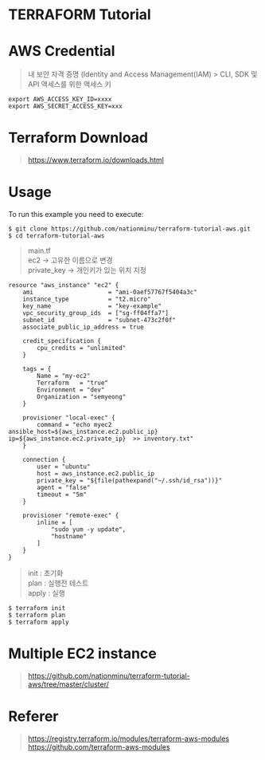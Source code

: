 # TERRAFORM Tutorial

# AWS Credential
> 내 보안 자격 증명 (Identity and Access Management(IAM) > CLI, SDK 및 API 액세스를 위한 액세스 키
```
export AWS_ACCESS_KEY_ID=xxxx
export AWS_SECRET_ACCESS_KEY=xxx
```

# Terraform Download
> https://www.terraform.io/downloads.html

# Usage
To run this example you need to execute:
```
$ git clone https://github.com/nationminu/terraform-tutorial-aws.git
$ cd terraform-tutorial-aws
```

> main.tf <br>
> ec2 -> 고유한 이름으로 변경<br>
> private_key -> 개인키가 있는 위치 지정
```
resource "aws_instance" "ec2" { 
    ami                     = "ami-0aef57767f5404a3c"
    instance_type           = "t2.micro"
    key_name                = "key-example" 
    vpc_security_group_ids  = ["sg-ff04ffa7"] 
    subnet_id               = "subnet-473c2f0f"
    associate_public_ip_address = true
 
    credit_specification {
        cpu_credits = "unlimited"
    }

    tags = {
        Name = "my-ec2"
        Terraform   = "true"
        Environment = "dev"
        Organization = "semyeong" 
    }   

    provisioner "local-exec" {
        command = "echo myec2 ansible_host=${aws_instance.ec2.public_ip} ip=${aws_instance.ec2.private_ip}  >> inventory.txt"
    }

    connection {
        user = "ubuntu"
        host = aws_instance.ec2.public_ip
        private_key = "${file(pathexpand("~/.ssh/id_rsa"))}"
        agent = "false"
        timeout = "5m"
    }
    
    provisioner "remote-exec" {
        inline = [
            "sudo yum -y update",
            "hostname"
        ]
    }
}
```

> init : 초기화 <br>
> plan : 실행전 테스트 <br>
> apply : 실행
```
$ terraform init
$ terraform plan
$ terraform apply
```

# Multiple EC2 instance

> https://github.com/nationminu/terraform-tutorial-aws/tree/master/cluster/


# Referer
> https://registry.terraform.io/modules/terraform-aws-modules
> https://github.com/terraform-aws-modules
